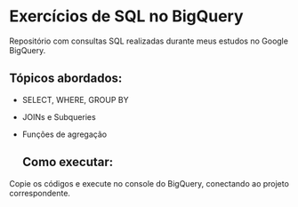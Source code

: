# Exercícios de SQL no BigQuery

Repositório com consultas SQL realizadas durante meus estudos no Google BigQuery.

## Tópicos abordados:
- SELECT, WHERE, GROUP BY
- JOINs e Subqueries
- Funções de agregação

  ## Como executar:
Copie os códigos e execute no console do BigQuery, conectando ao projeto correspondente.
